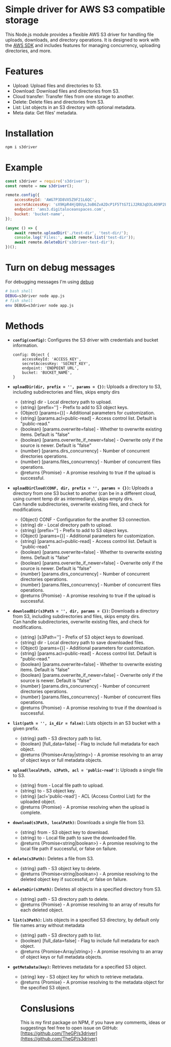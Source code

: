 # Simple driver for AWS S3 compatible storage

This Node.js module provides a flexible AWS S3 driver for handling file uploads, downloads, and directory operations. It is designed to work with the [AWS SDK](https://aws.amazon.com/sdk-for-node-js/) and includes features for managing concurrency, uploading directories, and more.

# Features

* Upload: Upload files and directories to S3.
* Download: Download files and directories from S3.
* Cloud transfer: Transfer files from one storage to another.
* Delete: Delete files and directories from S3.
* List: List objects in an S3 directory with optional metadata.
* Meta data: Get files' metadata.

# Installation

```bash
npm i s3driver
```

# Example
```js
const s3driver = require('s3driver');
const remote = new s3driver();

remote.config({
    accessKeyId: 'AWG7P3D8VX5Z9F21L6QC',
    secretAccessKey: 'sX9KpR4HjQ8UyL3oB6ZvA2DcP1F5TtG7IiJ2R8JqD3L4O9P2L7E8',
    endpoint: 'ams3.digitaloceanspaces.com',
    bucket: 'bucket-name',
});

(async () => {
	await remote.uploadDir('./test-dir', 'test-dir/');
	console.log('Files:', await remote.list('test-dir'));
    await remote.deleteDir('s3driver-test-dir');
})();
```
# Turn on debug messages
For debugging messages I'm using [debug](https://www.npmjs.com/package/debug)
```bash
# bash shell
DEBUG=s3driver node app.js
# fish shell
env DEBUG=s3driver node app.js
```

# Methods

- **`config(config)`:**
    Configures the S3 driver with credentials and bucket information.
    ```
	config: Object {
		accessKeyId: 'ACCESS_KEY',
		secretAccessKey: 'SECRET_KEY',
		endpoint: 'ENDPOINT_URL',
		bucket: 'BUCKET_NAME',
	}
 	```

- **`uploadDir(dir, prefix = '', params = {})`:**
	 Uploads a directory to S3, including subdirectories and files, skips empty dirs
	 * {string} dir - Local directory path to upload.
	 * {string} [prefix=''] - Prefix to add to S3 object keys.
	 * {Object} [params={}] - Additional parameters for customization.
	 * {string} [params.acl=public-read] - Access control list. Default is "public-read."
	 * {boolean} [params.overwrite=false] - Whether to overwrite existing items. Default is "false"
	 * {boolean} [params.overwrite_if_newer=false] - Overwrite only if the source is newer. Default is "false"
	 * {number} [params.dirs_concurrency] - Number of concurrent directories operations.
	 * {number} [params.files_concurrency] - Number of concurrent files operations.
	 * @returns {Promise<boolean>} - A promise resolving to true if the upload is successful.

- **`uploadDirCloud(CONF, dir, prefix = '', params = {})`:**
    Uploads a directory from one S3 bucket to another (can be in a different cloud, using current temp dir as intermediary), skips empty dirs.  
    Can handle subdirectories, overwrite existing files, and check for modifications.

	 * {Object} CONF - Configuration for the another S3 connection.
	 * {string} dir - Local directory path to upload.
	 * {string} [prefix=''] - Prefix to add to S3 object keys.
	 * {Object} [params={}] - Additional parameters for customization.
	 * {string} [params.acl=public-read] - Access control list. Default is "public-read."
	 * {boolean} [params.overwrite=false] - Whether to overwrite existing items. Default is "false"
	 * {boolean} [params.overwrite_if_newer=false] - Overwrite only if the source is newer. Default is "false"
	 * {number} [params.dirs_concurrency] - Number of concurrent directories operations.
	 * {number} [params.files_concurrency] - Number of concurrent files operations.
	 * @returns {Promise<boolean>} - A promise resolving to true if the upload is successful.

- **`downloadDir(s3Path = '', dir, params = {})`:**
    Downloads a directory from S3, including subdirectories and files, skips empty dirs.  
    Can handle subdirectories, overwrite existing files, and check for modifications.

	 * {string} [s3Path=''] - Prefix of S3 object keys to download.
	 * {string} dir - Local directory path to save downloaded files.
	 * {Object} [params={}] - Additional parameters for customization.
	 * {string} [params.acl=public-read] - Access control list. Default is "public-read."
	 * {boolean} [params.overwrite=false] - Whether to overwrite existing items. Default is "false"
	 * {boolean} [params.overwrite_if_newer=false] - Overwrite only if the source is newer. Default is "false"
	 * {number} [params.dirs_concurrency] - Number of concurrent directories operations.
	 * {number} [params.files_concurrency] - Number of concurrent files operations.
	 * @returns {Promise<boolean>} - A promise resolving to true if the download is successful.

- **`list(path = '', is_dir = false)`:**
    Lists objects in an S3 bucket with a given prefix.
	 * {string} path - S3 directory path to list.
	 * {boolean} [full_data=false] - Flag to include full metadata for each object.
	 * @returns {Promise<Array|string>} - A promise resolving to an array of object keys or full metadata objects.

    
- **`upload(localPath, s3Path, acl = 'public-read')`:**
    Uploads a single file to S3.

	 * {string} from - Local file path to upload.
	 * {string} to - S3 object key.
	 * {string} [acl='public-read'] - ACL (Access Control List) for the uploaded object.
	 * @returns {Promise} - A promise resolving when the upload is complete.

- **`download(s3Path, localPath)`:**
    Downloads a single file from S3.

	 * {string} from - S3 object key to download.
	 * {string} to - Local file path to save the downloaded file.
	 * @returns {Promise<string|boolean>} - A promise resolving to the local file path if successful, or false on failure.

- **`delete(s3Path)`:**
    Deletes a file from S3.
	 * {string} path - S3 object key to delete.
	 * @returns {Promise<string|boolean>} - A promise resolving to the deleted object key if successful, or false on failure.

- **`deleteDir(s3Path)`:**
    Deletes all objects in a specified directory from S3.
	 * {string} path - S3 directory path to delete.
	 * @returns {Promise<Array>} - A promise resolving to an array of results for each deleted object.

- **`list(s3Path)`:**
    Lists objects in a specified S3 directory, by default only file names array without metadata
	 * {string} path - S3 directory path to list.
	 * {boolean} [full_data=false] - Flag to include full metadata for each object.
	 * @returns {Promise<Array|string>} - A promise resolving to an array of object keys or full metadata objects.

- **`getMetaData(key)`:**
    Retrieves metadata for a specified S3 object.
	 * {string} key - S3 object key for which to retrieve metadata.
	 * @returns {Promise<Object>} - A promise resolving to the metadata object for the specified S3 object.


# Conslusions

This is my first package on NPM, if you have any comments, ideas or suggestings feel free to open issue on GitHub: [https://github.com/TheGP/s3driver](https://github.com/TheGP/s3driver)